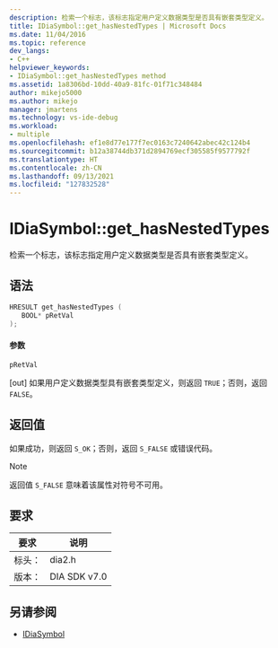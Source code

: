```yaml
---
description: 检索一个标志，该标志指定用户定义数据类型是否具有嵌套类型定义。
title: IDiaSymbol::get_hasNestedTypes | Microsoft Docs
ms.date: 11/04/2016
ms.topic: reference
dev_langs:
- C++
helpviewer_keywords:
- IDiaSymbol::get_hasNestedTypes method
ms.assetid: 1a8306bd-10dd-40a9-81fc-01f71c348484
author: mikejo5000
ms.author: mikejo
manager: jmartens
ms.technology: vs-ide-debug
ms.workload:
- multiple
ms.openlocfilehash: ef1e8d77e177f7ec0163c7240642abec42c124b4
ms.sourcegitcommit: b12a38744db371d2894769ecf305585f9577792f
ms.translationtype: HT
ms.contentlocale: zh-CN
ms.lasthandoff: 09/13/2021
ms.locfileid: "127832528"
---
```

# <a name="idiasymbolget_hasnestedtypes"></a>IDiaSymbol::get_hasNestedTypes
检索一个标志，该标志指定用户定义数据类型是否具有嵌套类型定义。

## <a name="syntax"></a>语法

```C++
HRESULT get_hasNestedTypes ( 
   BOOL* pRetVal
);
```

#### <a name="parameters"></a>参数
 `pRetVal`

[out] 如果用户定义数据类型具有嵌套类型定义，则返回 `TRUE`；否则，返回 `FALSE`。

## <a name="return-value"></a>返回值
 如果成功，则返回 `S_OK`；否则，返回 `S_FALSE` 或错误代码。

> [!NOTE]
> 返回值 `S_FALSE` 意味着该属性对符号不可用。

## <a name="requirements"></a>要求

|要求|说明|
|-----------------|-----------------|
|标头：|dia2.h|
|版本：|DIA SDK v7.0|

## <a name="see-also"></a>另请参阅
- [IDiaSymbol](../../debugger/debug-interface-access/idiasymbol.md)
